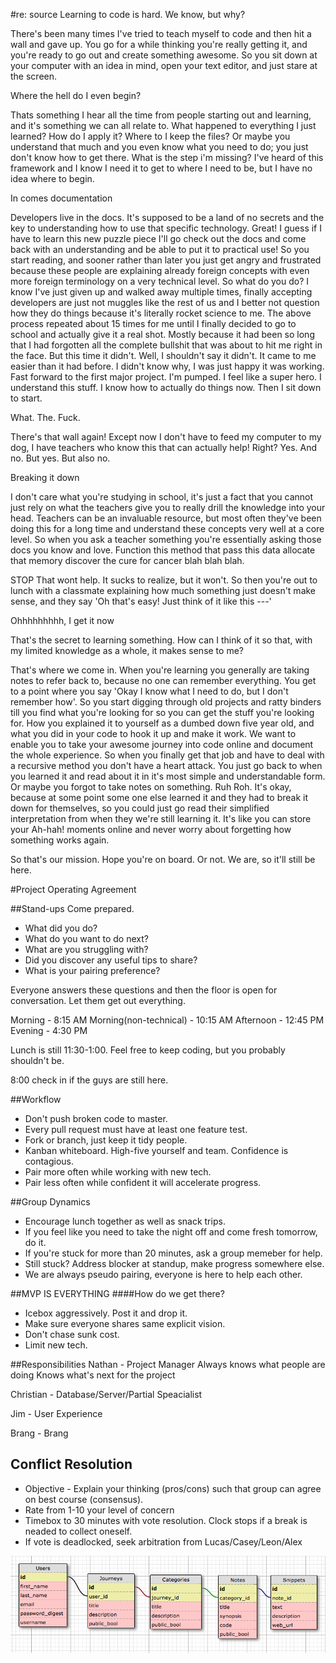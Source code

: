 
#re: source
Learning to code is hard.
We know, but why?


There's been many times I've tried to teach myself to code and then hit a wall and gave up. You go for a while thinking you're really getting it, and you're ready to go out and create something awesome. So you sit down at your computer with an idea in mind, open your text editor, and just stare at the screen.

Where the hell do I even begin?

Thats something I hear all the time from people starting out and learning, and it's something we can all relate to. What happened to everything I just learned? How do I apply it? Where to I keep the files? Or maybe you understand that much and you even know what you need to do; you just don't know how to get there. What is the step i'm missing? I've heard of this framework and I know I need it to get to where I need to be, but I have no idea where to begin.

In comes documentation

Developers live in the docs. It's supposed to be a land of no secrets and the key to understanding how to use that specific technology. Great! I guess if I have to learn this new puzzle piece I'll go check out the docs and come back with an understanding and be able to put it to practical use! So you start reading, and sooner rather than later you just get angry and frustrated because these people are explaining already foreign concepts with even more foreign terminology on a very technical level. So what do you do? I know I've just given up and walked away multiple times, finally accepting developers are just not muggles like the rest of us and I better not question how they do things because it's literally rocket science to me. The above process repeated about 15 times for me until I finally decided to go to school and actually give it a real shot. Mostly because it had been so long that I had forgotten all the complete bullshit that was about to hit me right in the face. But this time it didn't. Well, I shouldn't say it didn't. It came to me easier than it had before. I didn't know why, I was just happy it was working. Fast forward to the first major project. I'm pumped. I feel like a super hero. I understand this stuff. I know how to actually do things now. Then I sit down to start.

What. The. Fuck.

There's that wall again! Except now I don't have to feed my computer to my dog, I have teachers who know this that can actually help! Right? Yes. And no. But yes. But also no.

Breaking it down

I don't care what you're studying in school, it's just a fact that you cannot just rely on what the teachers give you to really drill the knowledge into your head. Teachers can be an invaluable resource, but most often they've been doing this for a long time and understand these concepts very well at a core level. So when you ask a teacher something you're essentially asking those docs you know and love. Function this method that pass this data allocate that memory discover the cure for cancer blah blah blah.

STOP
That wont help. It sucks to realize, but it won't. So then you're out to lunch with a classmate explaining how much something just doesn't make sense, and they say 'Oh that's easy! Just think of it like this ---'

Ohhhhhhhhh, I get it now

That's the secret to learning something. How can I think of it so that, with my limited knowledge as a whole, it makes sense to me?

That's where we come in.
When you're learning you generally are taking notes to refer back to, because no one can remember everything. You get to a point where you say 'Okay I know what I need to do, but I don't remember how'. So you start digging through old projects and ratty binders till you find what you're looking for so you can get the stuff you're looking for. How you explained it to yourself as a dumbed down five year old, and what you did in your code to hook it up and make it work. We want to enable you to take your awesome journey into code online and document the whole experience. So when you finally get that job and have to deal with a recursive method you don't have a heart attack. You just go back to when you learned it and read about it in it's most simple and understandable form. Or maybe you forgot to take notes on something. Ruh Roh. It's okay, because at some point some one else learned it and they had to break it down for themselves, so you could just go read their simplified interpretation from when they we're still learning it. It's like you can store your Ah-hah! moments online and never worry about forgetting how something works again.

So that's our mission. Hope you're on board. Or not. We are, so it'll still be here.

#Project Operating Agreement

##Stand-ups
Come prepared.
* What did you do?
* What do you want to do next?
* What are you struggling with?
* Did you discover any useful tips to share?
* What is your pairing preference?

Everyone answers these questions and then the floor is open for conversation. Let them get out everything.

Morning - 8:15 AM
Morning(non-technical) - 10:15 AM
Afternoon - 12:45 PM
Evening - 4:30 PM

Lunch is still 11:30-1:00. Feel free to keep coding, but you probably shouldn't be.

8:00 check in if the guys are still here.

##Workflow
* Don't push broken code to master.
* Every pull request must have at least one feature test.
* Fork or branch, just keep it tidy people.
* Kanban whiteboard. High-five yourself and team. Confidence is contagious.
* Pair more often while working with new tech.
* Pair less often while confident it will accelerate progress.

##Group Dynamics
* Encourage lunch together as well as snack trips.
* If you feel like you need to take the night off and come fresh tomorrow, do it.
* If you're stuck for more than 20 minutes, ask a group memeber for help.
* Still stuck? Address blocker at standup, make progress somewhere else.
* We are always pseudo pairing, everyone is here to help each other.

##MVP IS EVERYTHING
####How do we get there?
* Icebox aggressively. Post it and drop it.
* Make sure everyone shares same explicit vision.
* Don't chase sunk cost.
* Limit new tech.


##Responsibilities
Nathan - Project Manager
  Always knows what people are doing
  Knows what's next for the project

Christian - Database/Server/Partial Speacialist

Jim - User Experience

Brang - Brang

## Conflict Resolution
* Objective - Explain your thinking (pros/cons) such that group can agree on best course (consensus).
* Rate from 1-10 your level of concern
* Timebox to 30 minutes with vote resolution. Clock stops if a break is neaded to collect oneself.
* If vote is deadlocked, seek arbitration from Lucas/Casey/Leon/Alex

![alt tag](schema.png)
